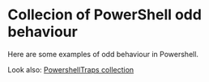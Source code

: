 # Collecion of PowerShell odd behaviour

Here are some examples of odd behaviour in Powershell.

Look also: [PowershellTraps collection](https://github.com/nightroman/PowerShellTraps)
